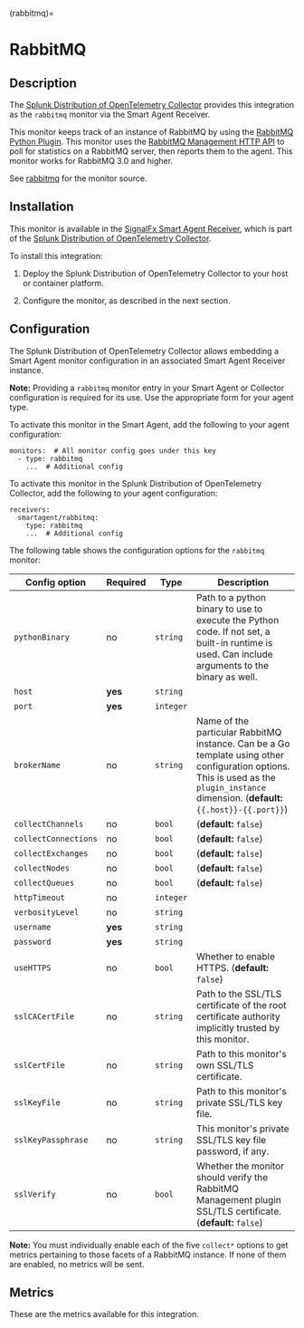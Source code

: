 (rabbitmq)=

# RabbitMQ

<meta name="description" content="Documentation on the rabbitmq monitor">


## Description

The [Splunk Distribution of OpenTelemetry Collector](https://github.com/signalfx/splunk-otel-collector) provides this integration as the `rabbitmq` monitor via the Smart Agent Receiver.

This monitor keeps track of an instance of RabbitMQ by using the [RabbitMQ Python Plugin](https://github.com/signalfx/collectd-rabbitmq). This monitor uses the [RabbitMQ Management HTTP API](https://www.rabbitmq.com/management.html) to poll for statistics on a RabbitMQ server, then reports them to the agent. This monitor works for RabbitMQ 3.0 and higher.

See [rabbitmq](https://github.com/signalfx/signalfx-agent/tree/main/pkg/monitors/collectd/rabbitmq) for the monitor source.


## Installation

This monitor is available in the [SignalFx Smart Agent Receiver](https://github.com/signalfx/splunk-otel-collector/tree/main/internal/receiver/smartagentreceiver), which is part of the [Splunk Distribution of OpenTelemetry Collector](https://github.com/signalfx/splunk-otel-collector).

To install this integration:

1. Deploy the Splunk Distribution of OpenTelemetry Collector to your host or container platform.

2. Configure the monitor, as described in the next section.


## Configuration

The Splunk Distribution of OpenTelemetry Collector allows embedding a Smart Agent monitor configuration in an associated Smart Agent Receiver instance.

**Note:** Providing a `rabbitmq` monitor entry in your Smart Agent or Collector configuration is required for its use. Use the appropriate form for your agent type.

To activate this monitor in the Smart Agent, add the following to your agent configuration:

```
monitors:  # All monitor config goes under this key
  - type: rabbitmq
    ...  # Additional config
```

To activate this monitor in the Splunk Distribution of OpenTelemetry Collector, add the following to your agent configuration:

```
receivers:
  smartagent/rabbitmq:
    type: rabbitmq
    ...  # Additional config
```

The following table shows the configuration options for the `rabbitmq` monitor:

| Config option | Required | Type | Description |
| --- | --- | --- | --- |
| `pythonBinary` | no | `string` | Path to a python binary to use to execute the Python code. If not set, a built-in runtime is used. Can include arguments to the binary as well. |
| `host` | **yes** | `string` |  |
| `port` | **yes** | `integer` |  |
| `brokerName` | no | `string` | Name of the particular RabbitMQ instance. Can be a Go template using other configuration options. This is used as the `plugin_instance` dimension. (**default:** `{{.host}}-{{.port}}`) |
| `collectChannels` | no | `bool` |  (**default:** `false`) |
| `collectConnections` | no | `bool` |  (**default:** `false`) |
| `collectExchanges` | no | `bool` |  (**default:** `false`) |
| `collectNodes` | no | `bool` |  (**default:** `false`) |
| `collectQueues` | no | `bool` |  (**default:** `false`) |
| `httpTimeout` | no | `integer` |  |
| `verbosityLevel` | no | `string` |  |
| `username` | **yes** | `string` |  |
| `password` | **yes** | `string` |  |
| `useHTTPS` | no | `bool` | Whether to enable HTTPS. (**default:** `false`) |
| `sslCACertFile` | no | `string` | Path to the SSL/TLS certificate of the root certificate authority implicitly trusted by this monitor. |
| `sslCertFile` | no | `string` | Path to this monitor's own SSL/TLS certificate. |
| `sslKeyFile` | no | `string` | Path to this monitor's private SSL/TLS key file. |
| `sslKeyPassphrase` | no | `string` | This monitor's private SSL/TLS key file password, if any. |
| `sslVerify` | no | `bool` | Whether the monitor should verify the RabbitMQ Management plugin SSL/TLS certificate. (**default:** `false`) |

**Note:** You must individually enable each of the five `collect*` options to get metrics pertaining to those facets of a RabbitMQ instance. If none of them are enabled, no metrics will be sent.


## Metrics

These are the metrics available for this integration.

<div class="metrics-table" type="rabbitmq" include="markdown"></div>
